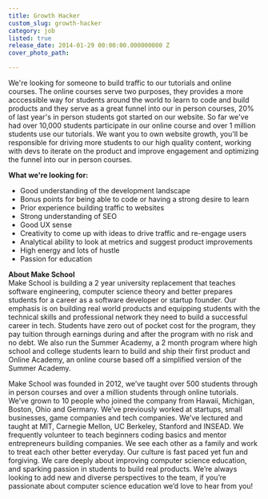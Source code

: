 ```yaml
---
title: Growth Hacker
custom_slug: growth-hacker
category: job
listed: true
release_date: 2014-01-29 00:00:00.000000000 Z
cover_photo_path: 

---
```

We're looking for someone to build traffic to our tutorials and online courses. The online courses serve two purposes, they provides a more acccessible way for students around the world to learn to code and build products and they serve as a great funnel into our in person courses, 20% of last year's in person students got started on our website. So far we've had over 10,000 students participate in our online course and over 1 million students use our tutorials. We want you to own website growth, you'll be responsible for driving more students to our high quality content, working with devs to iterate on the product and improve engagement and optimizing the funnel into our in person courses.

**What we're looking for:**

- Good understanding of the development landscape
- Bonus points for being able to code or having a strong desire to learn
- Prior experience building traffic to websites
- Strong understanding of SEO
- Good UX sense
- Creativity to come up with ideas to drive traffic and re-engage users
- Analytical ability to look at metrics and suggest product improvements
- High energy and lots of hustle
- Passion for education

**About Make School**<br> Make School is building a 2 year university replacement that teaches software engineering, computer science theory and better prepares students for a career as a software developer or startup founder. Our emphasis is on building real world products and equipping students with the technical skills and professional network they need to build a successful career in tech. Students have zero out of pocket cost for the program, they pay tuition through earnings during and after the program with no risk and no debt. We also run the Summer Academy, a 2 month program where high school and college students learn to build and ship their first product and Online Academy, an online course based off a simplified version of the Summer Academy.

Make School was founded in 2012, we’ve taught over 500 students through in person courses and over a million students through online tutorials. We’ve grown to 10 people who joined the company from Hawaii, Michigan, Boston, Ohio and Germany. We’ve previously worked at startups, small businesses, game companies and tech companies. We’ve lectured and taught at MIT, Carnegie Mellon, UC Berkeley, Stanford and INSEAD. We frequently volunteer to teach beginners coding basics and mentor entrepreneurs building companies. We see each other as a family and work to treat each other better everyday. Our culture is fast paced yet fun and forgiving. We care deeply about improving computer science education, and sparking passion in students to build real products. We’re always looking to add new and diverse perspectives to the team, if you’re passionate about computer science education we’d love to hear from you!